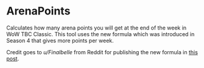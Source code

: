 # ArenaPoints
Calculates how many arena points you will get at the end of the week in WoW TBC Classic. This tool uses the new formula
which was introduced in Season 4 that gives more points per week.

Credit goes to *u/Finalbelle* from Reddit for publishing the new formula in [this post](https://www.reddit.com/r/classicwow/comments/us1cg5/tbc_arena_calculator_formula_updated_for_s4/).
